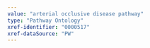 ```yaml
---
value: "arterial occlusive disease pathway"
type: "Pathway Ontology"
xref-identifier: "0000517"
xref-dataSource: "PW"
---
```

